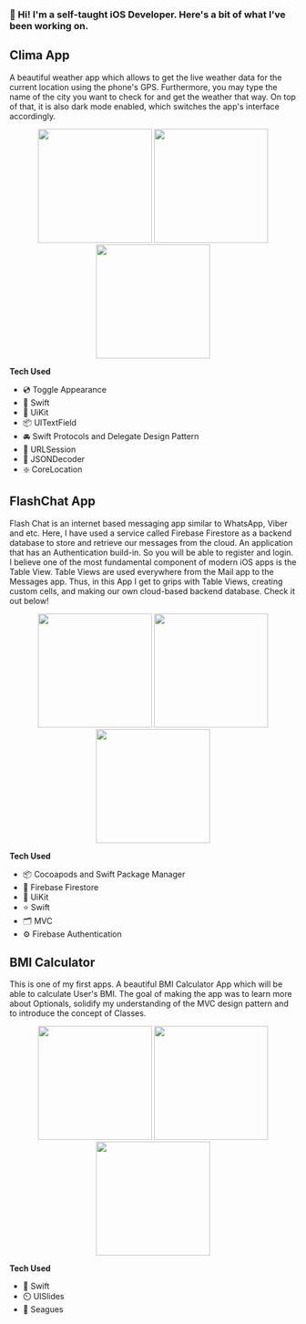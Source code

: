 

 
### 👋 Hi! I'm a self-taught iOS Developer. Here's a bit of what I've been working on.



## Clima App
A beautiful weather app which allows to get the live weather data for the current location using the phone's GPS. Furthermore, you may type the name of the city you want to check for and get the weather  that way. On top of that, it is also dark mode enabled, which switches the app's interface accordingly.

<p align="center">
 <img src="https://github.com/brittanyarima/iOS-Developer-Portfolio/assets/76922883/d26e2525-5b46-4814-ad01-b2141f3a4fcf", width="200"/>
<img src="https://github.com/brittanyarima/iOS-Developer-Portfolio/assets/76922883/142c72ae-ffa2-4759-9c47-fc6d65d91316", width="200"/>
<img src="https://github.com/brittanyarima/iOS-Developer-Portfolio/assets/76922883/2edf6ae3-4f8a-4c99-a9e7-2d6f1a3c48a6", width="200"/>
</p>



**Tech Used**
- 💿 Toggle Appearance
- 🎨 Swift
- 🏦 UiKit
- 📦 UITextField
- 🚘 Swift Protocols and Delegate Design Pattern
- 📇 URLSession
- 🔲 JSONDecoder
- ❇️  CoreLocation



## FlashChat App

Flash Chat is an internet based messaging app similar to WhatsApp, Viber and etc. Here, I have used a service called Firebase Firestore as a backend database to store and retrieve our messages from the cloud. An application that has an Authentication build-in. So you will be able to register and login. I believe one of the most fundamental component of modern iOS apps is the Table View. Table Views are used everywhere from the Mail app to the Messages app. Thus, in this App I get to grips with Table Views, creating custom cells, and making our own cloud-based backend database.
Check it out below!


<p align="center">
 <img src="https://github.com/brittanyarima/iOS-Developer-Portfolio/assets/76922883/d26e2525-5b46-4814-ad01-b2141f3a4fcf", width="200"/>
<img src="https://github.com/brittanyarima/iOS-Developer-Portfolio/assets/76922883/142c72ae-ffa2-4759-9c47-fc6d65d91316", width="200"/>
<img src="https://github.com/brittanyarima/iOS-Developer-Portfolio/assets/76922883/2edf6ae3-4f8a-4c99-a9e7-2d6f1a3c48a6", width="200"/>
</p>



**Tech Used**
- 📦 Cocoapods and Swift Package Manager
- 💾 Firebase Firestore
- 🎨 UiKit
- ⭐️ Swift
- 🗂️ MVC
- ⚙️ Firebase Authentication

 


## BMI Calculator
This is one of my first apps. A beautiful BMI Calculator App which will be able to calculate User's BMI. The goal of making the app was to learn more about Optionals, solidify my understanding of the MVC design pattern and to introduce the concept of Classes. 

<p align="center">
 <img src="https://github.com/brittanyarima/iOS-Developer-Portfolio/assets/76922883/d26e2525-5b46-4814-ad01-b2141f3a4fcf", width="200"/>
<img src="https://github.com/brittanyarima/iOS-Developer-Portfolio/assets/76922883/142c72ae-ffa2-4759-9c47-fc6d65d91316", width="200"/>
<img src="https://github.com/brittanyarima/iOS-Developer-Portfolio/assets/76922883/2edf6ae3-4f8a-4c99-a9e7-2d6f1a3c48a6", width="200"/>
</p>

**Tech Used**
- 🎨 Swift
- ⏲️ UISlides
- 📱 Seagues
  
